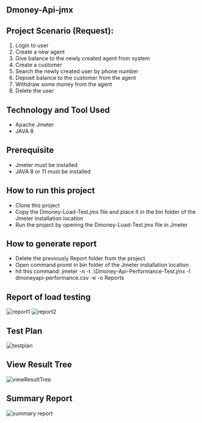 ## Dmoney-Api-jmx

## Project Scenario (Request):

  1. Login to user
  2. Create a new agent
  3. Give balance to the newly created agent from system
  4. Create a customer
  5. Search the newly created user by phone number
  6. Deposit balance to the customer from the agent
  7. Withdraw some money from the agent
  8. Delete the user

## Technology and Tool Used
  - Apache Jmeter
  - JAVA 8
 
## Prerequisite
  - Jmeter must be installed
  - JAVA 8 or 11 must be installed
  
## How to run this project
  - Clone this project
  - Copy the Dmoney-Load-Test.jmx file and place it in the bin folder of the Jmeter installation location
  - Run the project by opening the Dmoney-Load-Test.jmx file in Jmeter
  
## How to generate report
  - Delete the previously Report folder from the project 
  - Open command promt in bin folder of the Jmeter installation location
  - hit this command: jmeter -n -t .\Dmoney-Api-Performance-Test.jmx -l dmoneyapi-performance.csv -e -o Reports
   
## Report of load testing

![report1](https://user-images.githubusercontent.com/78273243/215479799-120c63e7-84ef-4111-94ea-06207ebf6f9a.jpg)
![report2](https://user-images.githubusercontent.com/78273243/215479834-ae10cfa8-1a3d-445a-94df-04c57de89948.jpg)

## Test Plan
![testplan](https://user-images.githubusercontent.com/78273243/215480447-e469b15a-520c-4848-ac82-de592c7bed24.jpg)

## View Result Tree
![viewResultTree](https://user-images.githubusercontent.com/78273243/215480073-9c2066e8-ed63-4c54-9d65-dd7fa904e70d.jpg)

## Summary Report

![summary report](https://user-images.githubusercontent.com/78273243/215480288-786067ec-fbff-4cc0-a4d3-48ea0164b038.jpg)
